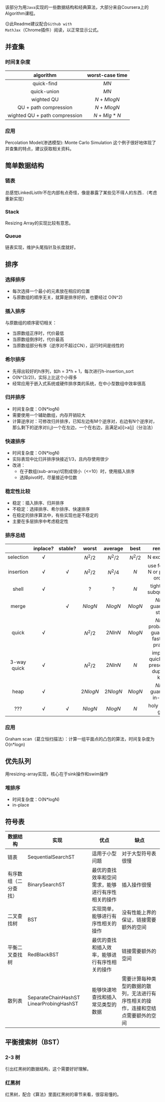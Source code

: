 该部分为用<code>Java</code>实现的一些数据结构和经典算法，大部分来自Coursera上的Algorithm课程。

😌此Readme建议配合<code>Github with MathJax</code>（Chrome插件）阅读，以正常显示公式。


## 并查集

### 时间复杂度
|           algorithm           | worst-case time |
| :---------------------------: | :-------------: |
|          quick-find           |      $M N$      |
|          quick-union          |      $M N$      |
|          wighted QU           |  $N + M logN$   |
|     QU + path compression     |  $N + M logN$   |
| wighted QU + path compression |  $N + M lg*N$   |

### 应用
Percolation Model(渗透模型): Monte Carlo Simulation
这个例子很好地体现了并查集的特点，建议获取相关资料。




## 简单数据结构
### 链表
总感觉LinkedListItr不在内部有点奇怪，像是暴露了某些见不得人的东西..（考虑重新实现）

### Stack
Resizing Array的实现比较有意思。

### Queue
链表实现，维护头尾指针及长度就好。




## 排序
### 选择排序
* 每次选择一个最小的元素放在相应的位置
* 与原数组的顺序无关，就算是排序好的，也要经过 O(N^2)

### 插入排序
与原数组的顺序密切相关：
* 当原数组正序时，代价最低
* 当原数组倒序时，代价最高
* 当原数组部分有序（逆序对不超过CN），运行时间是线性的

### 希尔排序
* 先得出较好的h序列，如h = 3*h + 1，每次进行h-insertion_sort
* O(N^(3/2))，实际上比这个小得多
* 经常应用于嵌入式系统或硬件排序类的系统，在中小型数组中效率很高

### 归并排序
* 时间复杂度：O(N*logN)
* 需要使用一个辅助数组，内存开销较大
* 计算逆序对：可修改归并排序，已知左边有M个逆序对，右边有N个逆序对，那么剩下的逆序对(i,j)一个在左边，一个在右边，且满足a[i]>a[j]（分治法）

### 快速排序
* 时间复杂度：O(N*logN)
* 实际表现中比归并排序快接近1/3，且内存使用很少
* 改进：
   * 在子数组(sub-array)切割成很小（<=10）时，使用插入排序
   * 选择pivot时，尽量接近中位数

### 稳定性比较
* 稳定：插入排序、归并排序
* 不稳定：选择排序、希尔排序、快速排序
* 在稳定的排序算法中，有些实现也是不稳定的
* 主要在多层排序中考虑稳定性

### 排序总结
|             | inplace? | stable? |   worst   |  average  |   best    |                 remarks                  |
| :---------: | :------: | :-----: | :-------: | :-------: | :-------: | :--------------------------------------: |
|  selection  |    √     |         | $N^2 / 2$ | $N^2 / 2$ | $N^2 / 2$ |               N exchanges                |
|  insertion  |    √     |    √    | $N^2 / 2$ | $N^2 / 4$ |    $N$    |   use for small N or partially ordered   |
|    shell    |    √     |         |    $?$    |    $?$    |    $N$    |         tight code, subquadratic         |
|    merge    |          |    √    |  $NlogN$  |  $NlogN$  |  $NlogN$  |        $NlogN$ guarantee, stable         |
|    quick    |    √     |         | $N^2 / 2$ |  $2NlnN$  |  $NlogN$  | $NlogN$ probabilistic guarantee fastest in practice |
| 3-way quick |    √     |         | $N^2 / 2$ |  $2NlnN$  |    $N$    | improves quicksort in presence of duplicate keys |
|    heap     |    √     |         | $2NlogN$  | $2NlogN$  |  $NlogN$  |       $NlogN$ guarantee, in-place        |
|     ???     |    √     |    √    |  $NlogN$  |  $NlogN$  |    $N$    |            holy soering grail            |

### 应用
Graham scan（葛立恒扫描法）：计算一组平面点的凸包的算法，时间复杂度为O(n*logn)



## 优先队列

用resizing-array实现，核心在于sink操作和swim操作

### 堆排序

- 时间复杂度：O(N*logN)
- in-place




## 符号表

| 数据结构       | 实现                                      | 优点                        | 缺点                                       |
| ---------- | --------------------------------------- | ------------------------- | ---------------------------------------- |
| 链表         | SequentialSearchST                      | 适用于小型问题                   | 对于大型符号表很慢                                |
| 有序数组（二分查找） | BinarySearchST                          | 最优的查找效率和空间需求，能够进行有序性相关的操作 | 插入操作很慢                                   |
| 二叉查找树      | BST                                     | 实现简单，能够进行有序性相关的操作         | 没有性能上界的保证，链接需要额外的空间                      |
| 平衡二叉查找树    | RedBlackBST                             | 最优的查找和插入效率，能够进行有序性相关的操作   | 链接需要额外的空间                                |
| 散列表        | SeparateChainHashST LinearProbingHashST | 能够快速地查找和插入常见类型的数据         | 需要计算每种类型的数据的散列，无法进行有序性相关的操作，连接和空结点需要额外的空间 |

## 平衡搜索树（BST）

### 2-3 树

引出红黑树的数据结构，这个需要好好理解。

### 红黑树

红黑树，配合《算法》里面红黑树的章节来看，很容易懂的。




